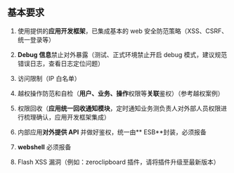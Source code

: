 ## 基本要求

1. 使用提供的**应用开发框架**，已集成基本的 web 安全防范策略（XSS、CSRF、统一登录等）

2. **Debug 信息**禁止对外暴露（测试、正式环境禁止开启 debug 模式，建议规范错误日志，查看日志定位问题）

3. 访问限制（IP 白名单）

4. 越权操作防范和自检（**用户、业务、操作**权限等**关联**鉴权）（参考越权案例）

5. 权限回收（**应用统一回收通知模块**，定时通知业务测负责人对外部人员权限进行梳理确认，应用开发框架集成）

6. 内部应用**对外提供 API** 并做好鉴权，统一由** ESB**封装，必须报备

7. **webshell** 必须报备

8. Flash XSS 漏洞（例如：zeroclipboard 插件，请将插件升级至最新版本）
